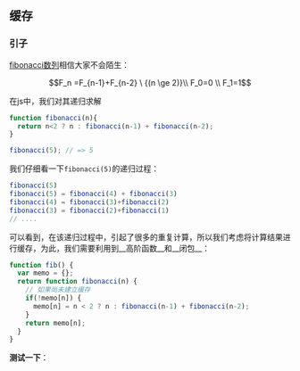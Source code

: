 ## 缓存
### 引子
[fibonacci数列](https://zh.wikipedia.org/wiki/%E6%96%90%E6%B3%A2%E9%82%A3%E5%A5%91%E6%95%B0%E5%88%97)相信大家不会陌生：

$$F_n =F_{n-1}+F_{n-2} \ {(n \ge 2)}\\ F_0=0 \\ F_1=1$$

在js中，我们对其递归求解
```js
function fibonacci(n){
  return n<2 ? n : fibonacci(n-1) + fibonacci(n-2);
}

fibonacci(5); // => 5
```

我们仔细看一下`fibonacci(5)`的递归过程：
```js
fibonacci(5)
fibonacci(5) = fibonacci(4) + fibonacci(3)
fibonacci(4) = fibonacci(3)+fibonacci(2)
fibonacci(3) = fibonacci(2)+fibonacci(1)
// ....
```

可以看到，在该递归过程中，引起了很多的重复计算，所以我们考虑将计算结果进行缓存，为此，我们需要利用到__高阶函数__和__闭包__：
```js
function fib() {
  var memo = {};
  return function fibonacci(n) {
    // 如果尚未建立缓存
    if(!memo[n]) {
      memo[n] = n < 2 ? n : fibonacci(n-1) + fibonacci(n-2);
    }
    return memo[n];
  }
}
```

__测试一下__：
```js

```